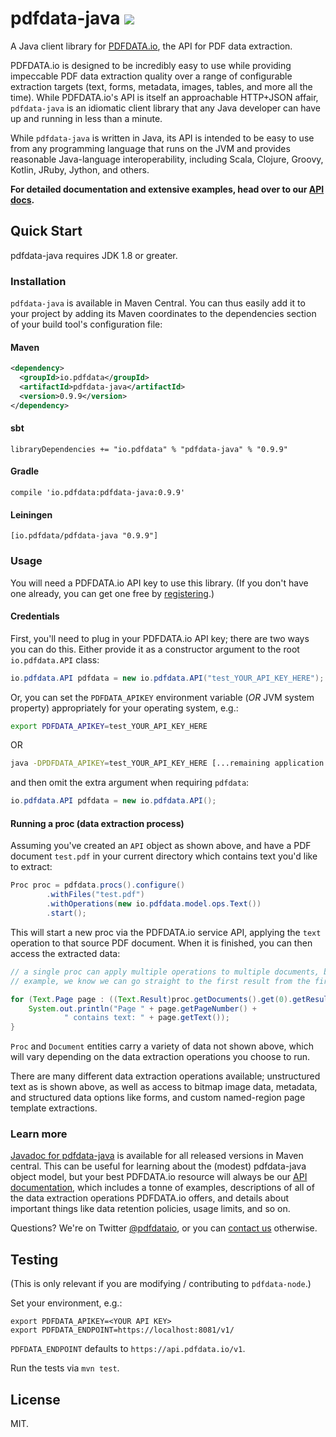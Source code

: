 # pdfdata-java ![](https://travis-ci.org/pdfdata/pdfdata-java.svg?branch=master)

A Java client library for [PDFDATA.io](https://www.pdfdata.io), the API for
PDF data extraction.

PDFDATA.io is designed to be incredibly easy to use while providing impeccable
PDF data extraction quality over a range of configurable extraction targets
(text, forms, metadata, images, tables, and more all the time). While
PDFDATA.io's API is itself an approachable HTTP+JSON affair, `pdfdata-java`
is an idiomatic client library that any Java developer can have up and running
in less than a minute.

While `pdfdata-java` is written in Java, its API is intended to be easy
to use from any programming language that runs on the JVM and provides
reasonable Java-language interoperability, including Scala, Clojure, Groovy,
Kotlin, JRuby, Jython, and others.

<strong>For detailed documentation and extensive examples, head over to our
[API docs](https://www.pdfdata.io/apidoc/).</strong>

## Quick Start

pdfdata-java requires JDK 1.8 or greater.

### Installation

`pdfdata-java` is available in Maven Central. You can thus easily add it to your
project by adding its Maven coordinates to the dependencies section of your
build tool's configuration file:

#### Maven

```xml
<dependency>
  <groupId>io.pdfdata</groupId>
  <artifactId>pdfdata-java</artifactId>
  <version>0.9.9</version>
</dependency>
```

#### sbt

```
libraryDependencies += "io.pdfdata" % "pdfdata-java" % "0.9.9"
```

#### Gradle

```
compile 'io.pdfdata:pdfdata-java:0.9.9'
```

#### Leiningen

```
[io.pdfdata/pdfdata-java "0.9.9"]
```

### Usage

You will need a PDFDATA.io API key to use this library. (If you don't have one
already, you can get one free by
[registering](https://www.pdfdata.io/register).)

#### Credentials

First, you'll need to plug in your PDFDATA.io API key; there are two ways you
can do this. Either provide it as a constructor argument to the root
`io.pdfdata.API` class:

```java
io.pdfdata.API pdfdata = new io.pdfdata.API("test_YOUR_API_KEY_HERE");
```

Or, you can set the `PDFDATA_APIKEY` environment variable (<em>OR</em> JVM system
property) appropriately for your operating system, e.g.:

```sh
export PDFDATA_APIKEY=test_YOUR_API_KEY_HERE
```

OR

```sh
java -DPDFDATA_APIKEY=test_YOUR_API_KEY_HERE [...remaining application arguments...]
```

and then omit the extra argument when requiring `pdfdata`:

```java
io.pdfdata.API pdfdata = new io.pdfdata.API();
```

#### Running a proc (data extraction process)

Assuming you've created an `API` object as shown above, and have a PDF document
`test.pdf` in your current directory which contains text you'd like to extract:

```java
Proc proc = pdfdata.procs().configure()
        .withFiles("test.pdf")
        .withOperations(new io.pdfdata.model.ops.Text())
        .start();
```

This will start a new proc via the PDFDATA.io service API, applying the `text`
operation to that source PDF document. When it is finished, you can then access
the extracted data:

```java
// a single proc can apply multiple operations to multiple documents, but in this
// example, we know we can go straight to the first result from the first document

for (Text.Page page : ((Text.Result)proc.getDocuments().get(0).getResults().get(0)).getData()) {
    System.out.println("Page " + page.getPageNumber() +
            " contains text: " + page.getText());
}
```

`Proc` and `Document` entities carry a variety of data not shown above, which will vary depending
on the data extraction operations you choose to run.

There are many different data extraction operations available; unstructured text
as is shown above, as well as access to bitmap image data, metadata, and
structured data options like forms, and custom named-region page template
extractions.

### Learn more

[Javadoc for pdfdata-java](http://www.javadoc.io/doc/io.pdfdata/pdfdata-java/)
is available for all released versions in Maven central. This can be useful for
learning about the (modest) pdfdata-java object model, but your best PDFDATA.io
resource will always be our [API documentation](https://www.pdfdata.io/apidoc/),
which includes a tonne of examples, descriptions of all of the data extraction
operations PDFDATA.io offers, and details about important things like data
retention policies, usage limits, and so on.

Questions? We're on Twitter [@pdfdataio](https://twitter.com/pdfdataio), or you
can [contact us](https://www.pdfdata.io/page/contact) otherwise.

## Testing

(This is only relevant if you are modifying / contributing to `pdfdata-node`.)

Set your environment, e.g.:

```
export PDFDATA_APIKEY=<YOUR API KEY>
export PDFDATA_ENDPOINT=https://localhost:8081/v1/
```

`PDFDATA_ENDPOINT` defaults to `https://api.pdfdata.io/v1`.

Run the tests via `mvn test`.

## License

MIT.
